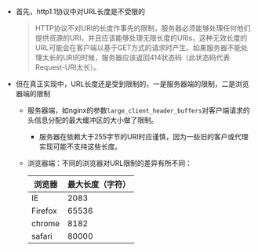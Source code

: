 - 首先，http1.1协议中对URL长度是不受限的

  > HTTP协议不对URI的长度作事先的限制，服务器必须能够处理任何他们提供资源的URI，并且应该能够处理无限长度的URIs，这种无效长度的URL可能会在客户端以基于GET方式的请求时产生。如果服务器不能处理太长的URI的时候，服务器应该返回414状态码（此状态码代表Request-URI太长）。

- 但在真正实现中，URL长度还是受到限制的，一是服务器端的限制，二是浏览器端的限制

  - 服务器端，如nginx的参数`large_client_header_buffers`对客户端请求的头信息分配的最大缓冲区的大小做了限制。

    - 服务器在依赖大于255字节的URI时应谨慎，因为一些旧的客户或代理实现可能不支持这些长度。

  - 浏览器端：不同的浏览器对URL限制的差异有所不同：

    | 浏览器  | 最大长度（字符） |
    | ------- | ---------------- |
    | IE      | 2083             |
    | Firefox | 65536            |
    | chrome  | 8182             |
    | safari  | 80000            |

